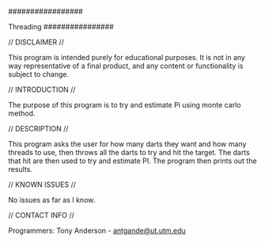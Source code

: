 #################

Threading
################

// DISCLAIMER //

This program is intended purely for educational purposes. It is not in any way representative of a final product, and any content or functionality is subject to change.

// INTRODUCTION //

The purpose of this program is to try and estimate Pi using monte carlo method.

// DESCRIPTION //

This program asks the user for how many darts they want and how many threads to use, 
then throws all the darts to try and hit the target. The darts that hit are then used
to try and estimate PI. The program then prints out the results.

// KNOWN ISSUES //

No issues as far as I know.

// CONTACT INFO //

Programmers: Tony Anderson - antgande@ut.utm.edu
